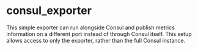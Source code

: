# consul_exporter

This simple exporter can run alongside Consul and publish metrics information on a different port instead of through Consul itself. This setup allows access to only the exporter, rather than the full Consul instance.
